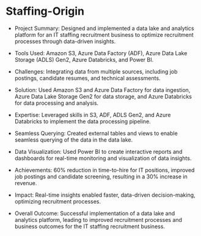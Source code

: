# Staffing-Origin

- Project Summary: Designed and implemented a data lake and analytics platform for an IT staffing recruitment business to optimize recruitment processes through data-driven insights.

- Tools Used: Amazon S3, Azure Data Factory (ADF), Azure Data Lake Storage (ADLS) Gen2, Azure Databricks, and Power BI.

- Challenges: Integrating data from multiple sources, including job postings, candidate resumes, and technical assessments.

- Solution: Used Amazon S3 and Azure Data Factory for data ingestion, Azure Data Lake Storage Gen2 for data storage, and Azure Databricks for data processing and analysis.

- Expertise: Leveraged skills in S3, ADF, ADLS Gen2, and Azure Databricks to implement the data processing pipeline.

- Seamless Querying: Created external tables and views to enable seamless querying of the data in the data lake.

- Data Visualization: Used Power BI to create interactive reports and dashboards for real-time monitoring and visualization of data insights.

- Achievements: 60% reduction in time-to-hire for IT positions, improved job postings and candidate screening, resulting in a 30% increase in revenue.

- Impact: Real-time insights enabled faster, data-driven decision-making, optimizing recruitment processes.

- Overall Outcome: Successful implementation of a data lake and analytics platform, leading to improved recruitment processes and business outcomes for the IT staffing recruitment business.
